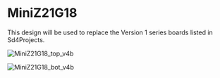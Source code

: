 # MiniZ21G18

This design will be used to replace the Version 1 series boards listed in Sd4Projects.

![MiniZ21G18_top_v4b](https://user-images.githubusercontent.com/6279065/113534717-6229e080-9586-11eb-80bc-0079c23add4f.jpg)


![MiniZ21G18_bot_v4b](https://user-images.githubusercontent.com/6279065/113534910-cea4df80-9586-11eb-829b-64eb000b69ad.jpg)
